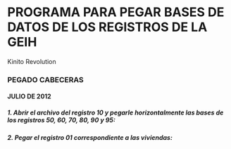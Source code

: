 # PROGRAMA PARA PEGAR BASES DE DATOS DE LOS REGISTROS DE LA GEIH

Kinito Revolution

### PEGADO CABECERAS

#### JULIO DE 2012

##### 1. Abrir el archivo del registro 10 y pegarle horizontalmente las bases de los registros 50, 60, 70, 80, 90 y 95:

##### 2. Pegar el registro 01 correspondiente a las viviendas:


